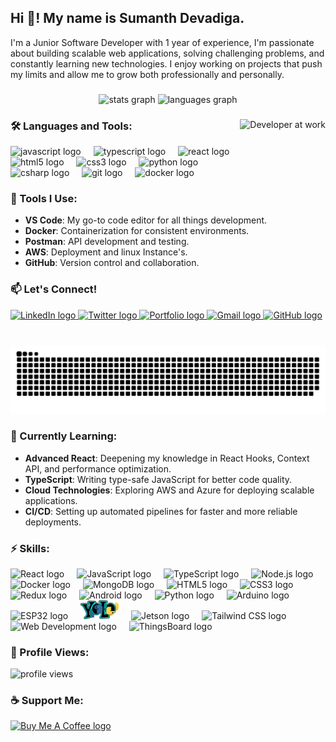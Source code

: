 <h2 align="left">Hi 👋! My name is Sumanth Devadiga.</h2>

<p align="left">
  I'm a Junior Software Developer with 1 year of experience, I'm passionate about building scalable web applications, solving challenging problems, and constantly learning new technologies. I enjoy working on projects that push my limits and allow me to grow both professionally and personally.
</p>

###

<div align="center">
  <img src="https://github-readme-stats.vercel.app/api?username=sumanth2k1&hide_title=false&hide_rank=false&show_icons=true&include_all_commits=true&count_private=true&disable_animations=false&theme=dracula&locale=en&hide_border=false" height="150" alt="stats graph"  />
  <img src="https://github-readme-stats.vercel.app/api/top-langs?username=sumanth2k1&locale=en&hide_title=false&layout=compact&card_width=320&langs_count=5&theme=dracula&hide_border=false" height="150" alt="languages graph"  />
</div>

###

<img align="right" height="150" src="https://media.giphy.com/media/qgQUggAC3Pfv687qPC/giphy.gif" alt="Developer at work" />

### 🛠️ Languages and Tools:

<div align="left">
  <img src="https://cdn.jsdelivr.net/gh/devicons/devicon/icons/javascript/javascript-original.svg" height="30" alt="javascript logo"  />
  <img width="12" />
  <img src="https://cdn.jsdelivr.net/gh/devicons/devicon/icons/typescript/typescript-original.svg" height="30" alt="typescript logo"  />
  <img width="12" />
  <img src="https://cdn.jsdelivr.net/gh/devicons/devicon/icons/react/react-original.svg" height="30" alt="react logo"  />
  <img width="12" />
  <img src="https://cdn.jsdelivr.net/gh/devicons/devicon/icons/html5/html5-original.svg" height="30" alt="html5 logo"  />
  <img width="12" />
  <img src="https://cdn.jsdelivr.net/gh/devicons/devicon/icons/css3/css3-original.svg" height="30" alt="css3 logo"  />
  <img width="12" />
  <img src="https://cdn.jsdelivr.net/gh/devicons/devicon/icons/python/python-original.svg" height="30" alt="python logo"  />
  <img width="12" />
  <img src="https://cdn.jsdelivr.net/gh/devicons/devicon/icons/csharp/csharp-original.svg" height="30" alt="csharp logo"  />
  <img width="12" />
  <img src="https://cdn.jsdelivr.net/gh/devicons/devicon/icons/git/git-original.svg" height="30" alt="git logo"  />
  <img width="12" />
  <img src="https://cdn.jsdelivr.net/gh/devicons/devicon/icons/docker/docker-original.svg" height="30" alt="docker logo"  />
</div>

###

### 💼 Tools I Use:

- **VS Code**: My go-to code editor for all things development.
- **Docker**: Containerization for consistent environments.
- **Postman**: API development and testing.
- **AWS**: Deployment and linux Instance's.
- **GitHub**: Version control and collaboration.

### 📫 Let's Connect!

<div align="left">
  <a href="https://www.linkedin.com/in/sumanth-devadiga-686369220/" target="_blank">
    <img src="https://img.shields.io/static/v1?message=LinkedIn&logo=linkedin&label=&color=0077B5&logoColor=white&labelColor=&style=for-the-badge" height="35" alt="LinkedIn logo" />
  </a>
  <a href="https://twitter.com/Sumanthd987?t=UgNhnaHW8l8x_iiS9SQRKw&s=08" target="_blank">
    <img src="https://img.shields.io/static/v1?message=Twitter&logo=twitter&label=&color=1DA1F2&logoColor=white&labelColor=&style=for-the-badge" height="35" alt="Twitter logo" />
  </a>
  <a href="https://devsumanthd.netlify.app/" target="_blank">
    <img src="https://img.shields.io/static/v1?message=Portfolio&logo=google-chrome&label=&color=4285F4&logoColor=white&labelColor=&style=for-the-badge" height="35" alt="Portfolio logo" />
  </a>
  <a href="mailto:sumanthd2001@example.com" target="_blank">
    <img src="https://img.shields.io/static/v1?message=Email&logo=gmail&label=&color=D14836&logoColor=white&labelColor=&style=for-the-badge" height="35" alt="Gmail logo" />
  </a>
  <a href="https://github.com/sumanth2k1" target="_blank">
    <img src="https://img.shields.io/static/v1?message=GitHub&logo=github&label=&color=181717&logoColor=white&labelColor=&style=for-the-badge" height="35" alt="GitHub logo" />
  </a>
</div>


###

<br clear="both">

<img src="https://github.com/Platane/snk/raw/output/github-contribution-grid-snake.svg" alt="Snake animation" />

###

### 🌱 Currently Learning:

- **Advanced React**: Deepening my knowledge in React Hooks, Context API, and performance optimization.
- **TypeScript**: Writing type-safe JavaScript for better code quality.
- **Cloud Technologies**: Exploring AWS and Azure for deploying scalable applications.
- **CI/CD**: Setting up automated pipelines for faster and more reliable deployments.

###

### ⚡ Skills:

<div align="left">
  <img src="https://cdn.jsdelivr.net/gh/devicons/devicon/icons/react/react-original.svg" height="30" alt="React logo" />
  <img width="12" />
  <img src="https://cdn.jsdelivr.net/gh/devicons/devicon/icons/javascript/javascript-original.svg" height="30" alt="JavaScript logo" />
  <img width="12" />
  <img src="https://cdn.jsdelivr.net/gh/devicons/devicon/icons/typescript/typescript-original.svg" height="30" alt="TypeScript logo" />
  <img width="12" />
  <img src="https://cdn.jsdelivr.net/gh/devicons/devicon/icons/nodejs/nodejs-original.svg" height="30" alt="Node.js logo" />
  <img width="12" />
  <img src="https://cdn.jsdelivr.net/gh/devicons/devicon/icons/docker/docker-original.svg" height="30" alt="Docker logo" />
  <img width="12" />
  <img src="https://cdn.jsdelivr.net/gh/devicons/devicon/icons/mongodb/mongodb-original.svg" height="30" alt="MongoDB logo" />
  <img width="12" />
  <img src="https://cdn.jsdelivr.net/gh/devicons/devicon/icons/html5/html5-original.svg" height="30" alt="HTML5 logo" />
  <img width="12" />
  <img src="https://cdn.jsdelivr.net/gh/devicons/devicon/icons/css3/css3-original.svg" height="30" alt="CSS3 logo" />
  <img width="12" />
  <img src="https://cdn.jsdelivr.net/gh/devicons/devicon/icons/redux/redux-original.svg" height="30" alt="Redux logo" />
  <img width="12" />
  <img src="https://cdn.jsdelivr.net/gh/devicons/devicon/icons/android/android-original.svg" height="30" alt="Android logo" />
  <img width="12" />
  <img src="https://cdn.jsdelivr.net/gh/devicons/devicon/icons/python/python-original.svg" height="30" alt="Python logo" />
  <img width="12" />
  <img src="https://cdn.worldvectorlogo.com/logos/arduino-1.svg" height="30" alt="Arduino logo" />
  <img width="12" />
  <img src="https://tse1.mm.bing.net/th?id=OIP.r2pd0NihGrkKWnOsZnGkmQHaJF&pid=Api&P=0&h=180" height="30" alt="ESP32 logo" />
  <img width="12" />
  <img src="https://raw.githubusercontent.com/goktug97/PyYOLO/master/pyyologo.png" height="30" alt="YOLO logo" />
  <img width="12" />
  <img src="https://aidl.uniwa.gr/wp-content/uploads/2021/01/jetson.png" height="30" alt="Jetson logo" />
  <img width="12" />
  <img src="https://cdn.jsdelivr.net/gh/devicons/devicon/icons/tailwindcss/tailwindcss-plain.svg" height="30" alt="Tailwind CSS logo" />
  <img width="12" />
  <img src="https://img.icons8.com/fluency/48/000000/website.png" height="30" alt="Web Development logo" />
  <img width="12" />
  <img src="https://www.ashlyns.school/assets/Uploads/4f42975b00/Internet-of-Things.png" height="30" alt="ThingsBoard logo" />
</div>



###

### 👀 Profile Views:

<p align="left">
  <img src="https://komarev.com/ghpvc/?username=sumanth2k1&color=blueviolet&style=flat-square" alt="profile views" />
</p>

###

### ☕ Support Me:

<p align="left">
  <a href="https://www.buymeacoffee.com/your-coffee-link" target="_blank">
    <img src="https://img.shields.io/static/v1?message=Buy+Me+A+Coffee&logo=buy-me-a-coffee&label=&color=FFDD00&logoColor=white&labelColor=&style=for-the-badge" height="35" alt="Buy Me A Coffee logo" />
  </a>
</p>
